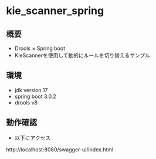 # kie_scanner_spring

## 概要

- Drools × Spring boot
- KieScannerを使用して動的にルールを切り替えるサンプル

## 環境

- jdk version 17
- spring boot 3.0.2
- drools v8

## 動作確認

- 以下にアクセス

http://localhost:8080/swagger-ui/index.html
